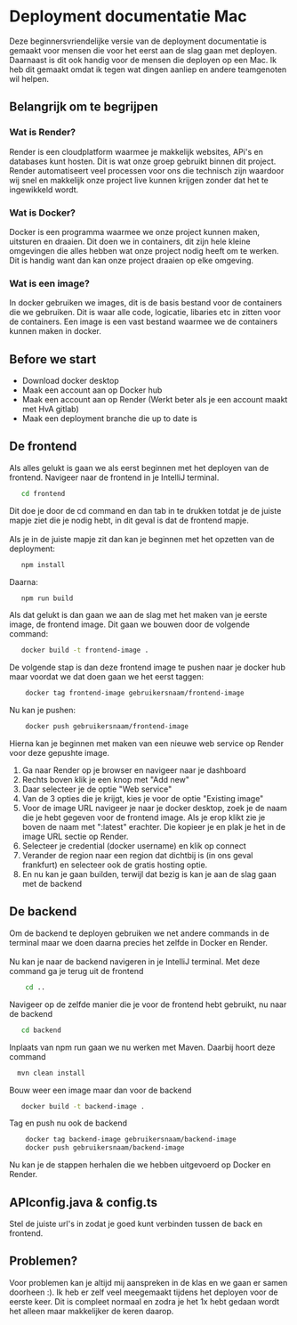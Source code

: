 # Deployment documentatie Mac

Deze beginnersvriendelijke versie van de deployment documentatie is gemaakt voor mensen die voor het eerst aan de slag gaan met deployen. Daarnaast is dit ook handig voor de mensen die deployen op een Mac. Ik heb dit gemaakt omdat ik tegen wat dingen aanliep en andere teamgenoten wil helpen.

## Belangrijk om te begrijpen
### Wat is Render?
Render is een cloudplatform waarmee je makkelijk websites, APi's en databases kunt hosten. Dit is wat onze groep gebruikt binnen dit project. Render automatiseert veel processen voor ons die technisch zijn waardoor wij snel en makkelijk onze project live kunnen krijgen zonder dat het te ingewikkeld wordt.
### Wat is Docker?
Docker is een programma waarmee we onze project kunnen maken, uitsturen en draaien. Dit doen we in containers, dit zijn hele kleine omgevingen die alles hebben wat onze project nodig heeft om te werken. Dit is handig want dan kan onze project draaien op elke omgeving.
### Wat is een image?
In docker gebruiken we images, dit is de basis bestand voor de containers die we gebruiken. Dit is waar alle code, logicatie, libaries etc in zitten voor de containers. Een image is een vast bestand waarmee we de containers kunnen maken in docker.


## Before we start
- Download docker desktop
- Maak een account aan op Docker hub
- Maak een account aan op Render (Werkt beter als je een account maakt met HvA gitlab)
- Maak een deployment branche die up to date is


## De frontend
Als alles gelukt is gaan we als eerst beginnen met het deployen van de frontend. Navigeer naar de frontend in je IntelliJ terminal.
 ```sh
    cd frontend
   ```
Dit doe je door de cd command en dan tab in te drukken totdat je de juiste mapje ziet die je nodig hebt, in dit geval is dat de frontend mapje.
<br> <br>
Als je in de juiste mapje zit dan kan je beginnen met het opzetten van de deployment:
 ```sh
    npm install
   ```
Daarna:
 ```sh
    npm run build
   ```
Als dat gelukt is dan gaan we aan de slag met het maken van je eerste image, de frontend image. Dit gaan we bouwen door de volgende command:
 ```sh
    docker build -t frontend-image .
   ```
De volgende stap is dan deze frontend image te pushen naar je docker hub maar voordat we dat doen gaan we het eerst taggen:
```sh
    docker tag frontend-image gebruikersnaam/frontend-image
   ```
Nu kan je pushen:
```sh
    docker push gebruikersnaam/frontend-image
   ```
Hierna kan je beginnen met maken van een nieuwe web service op Render voor deze gepushte image.
1. Ga naar Render op je browser en navigeer naar je dashboard
2. Rechts boven klik je een knop met "Add new"
3. Daar selecteer je de optie "Web service"
4. Van de 3 opties die je krijgt, kies je voor de optie "Existing image"
5. Voor de image URL navigeer je naar je docker desktop, zoek je de naam die je hebt gegeven voor de frontend image. Als je erop klikt zie je boven de naam met ":latest" erachter. Die kopieer je en plak je het in de image URL sectie op Render.
6. Selecteer je credential (docker username) en klik op connect
7. Verander de region naar een region dat dichtbij is (in ons geval frankfurt) en selecteer ook de gratis hosting optie.
8. En nu kan je gaan builden, terwijl dat bezig is kan je aan de slag gaan met de backend

## De backend
Om de backend te deployen gebruiken we net andere commands in de terminal maar we doen daarna precies het zelfde in Docker en Render.
<br> <br>
Nu kan je naar de backend navigeren in je IntelliJ terminal. Met deze command ga je terug uit de frontend
```sh
    cd ..
   ```
Navigeer op de zelfde manier die je voor de frontend hebt gebruikt, nu naar de backend
 ```sh
    cd backend
   ```
Inplaats van npm run gaan we nu werken met Maven. Daarbij hoort deze command
  ```sh
    mvn clean install
 ```
Bouw weer een image maar dan voor de backend
 ```sh
    docker build -t backend-image .
   ```
Tag en push nu ook de backend
```sh
    docker tag backend-image gebruikersnaam/backend-image
    docker push gebruikersnaam/backend-image
 ```
Nu kan je de stappen herhalen die we hebben uitgevoerd op Docker en Render.

## APIconfig.java & config.ts
Stel de juiste url's in zodat je goed kunt verbinden tussen de back en frontend.

## Problemen?
Voor problemen kan je altijd mij aanspreken in de klas en we gaan er samen doorheen :). Ik heb er zelf veel meegemaakt tijdens het deployen voor de eerste keer. Dit is compleet normaal en zodra je het 1x hebt gedaan wordt het alleen maar makkelijker de keren daarop.